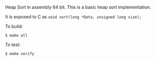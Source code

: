 Heap Sort in assembly 64 bit. This is a basic heap sort implementation. 

It is exposed to C as 
`void sort(long *Data, unsigned long size);`

To build:

`$ make all`

To test:

`$ make verify`

